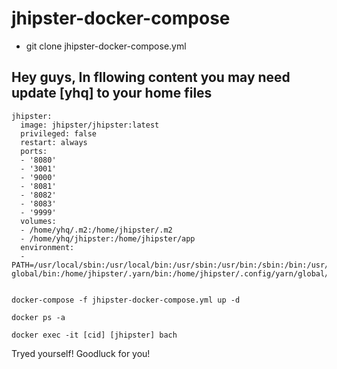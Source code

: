 # jhipster-docker-compose

- git clone jhipster-docker-compose.yml

## Hey guys, In fllowing content you may need update [yhq] to your home files 

``` 
jhipster:
  image: jhipster/jhipster:latest
  privileged: false
  restart: always
  ports:
  - '8080'
  - '3001'
  - '9000'
  - '8081'
  - '8082'
  - '8083'
  - '9999'
  volumes:
  - /home/yhq/.m2:/home/jhipster/.m2
  - /home/yhq/jhipster:/home/jhipster/app
  environment:
  - PATH=/usr/local/sbin:/usr/local/bin:/usr/sbin:/usr/bin:/sbin:/bin:/usr/bin:/home/jhipster/.yarn-global/bin:/home/jhipster/.yarn/bin:/home/jhipster/.config/yarn/global/node_modules/.bin


```


`docker-compose -f jhipster-docker-compose.yml up -d`

`docker ps -a`

`docker exec -it [cid] [jhipster] bach`

Tryed yourself! Goodluck for you! 
